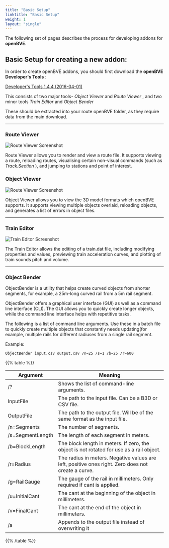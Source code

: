 ```yaml
---
title: "Basic Setup"
linktitle: "Basic Setup"
weight: 1
layout: "single"
---
```


The following set of pages describes the process for developing addons for **openBVE**.

## Basic Setup for creating a new addon:

In order to create openBVE addons, you should first download the **openBVE Developer's Tools** :

<a href="http://vps.bvecornwall.co.uk/OpenBVE/Stable/developerTools_1.4.4.0.7z" class="btn btn-outline-primary">Developer's Tools 1.4.4 (2016-04-01)</a>

This consists of two major tools- *Object Viewer* and *Route Viewer* , and two minor tools *Train Editor* and *Object Bender*

These should be extracted into your route openBVE folder, as they require data from the main download.

------

### Route Viewer

<img src="/images/routeviewer.jpg" class="img-fluid" alt="Route Viewer Screenshot">

Route Viewer allows you to render and view a route file. It supports viewing a route, reloading routes, visualising certain non-visual commands (such as *Track.Section* ), and jumping to stations and point of interest.

### Object Viewer

<img src="/images/objectviewer.jpg" class="img-fluid" alt="Route Viewer Screenshot">

Object Viewer allows you to view the 3D model formats which openBVE supports. It supports viewing multiple objects overlaid, reloading objects, and generates a list of errors in object files. 

------

### Train Editor

<img src="/images/traineditor.jpg" class="img-fluid" alt="Train Editor Screenshot">

The Train Editor allows the editing of a train.dat file, including modifying properties and values, previewing train acceleration curves, and plotting of train sounds pitch and volume. 

------

### Object Bender

ObjectBender is a utility that helps create curved objects from shorter segments, for example, a 25m-long curved rail from a 5m rail segment.

ObjectBender offers a graphical user interface (GUI) as well as a command line interface (CLI). The GUI allows you to quickly create longer objects, while the command line interface helps with repetitive tasks.

The following is a list of command line arguments. Use these in a batch file to quickly create multiple objects that constantly needs updating(for example, multiple rails for different radiuses from a single rail segment.

Example: 

```
ObjectBender input.csv output.csv /n=25 /s=1 /b=25 /r=600
```

{{% table %}}

| Argument         | Meaning                                                      |
| ---------------- | ------------------------------------------------------------ |
| /?               | Shows the list of command-line arguments.                    |
| InputFile        | The path to the input file. Can be a B3D or CSV file.        |
| OutputFile       | The path to the output file. Will be of the same format as the input file. |
| /n=Segments      | The number of segments.                                      |
| /s=SegmentLength | The length of each segment in meters.                        |
| /b=BlockLength   | The block length in meters. If zero, the object is not rotated for use as a rail object. |
| /r=Radius        | The radius in meters. Negative values are left, positive ones right. Zero does not create a curve. |
| /g=RailGauge     | The gauge of the rail in millimeters. Only required if cant is applied. |
| /u=InitialCant   | The cant at the beginning of the object in millimeters.      |
| /v=FinalCant     | The cant at the end of the object in millimeters.            |
| /a               | Appends to the output file instead of overwriting it         |

{{% /table %}}